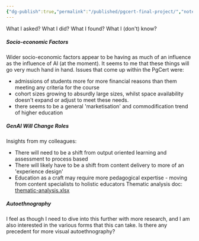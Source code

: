 ```yaml
---
{"dg-publish":true,"permalink":"/published/pgcert-final-project/","noteIcon":""}
---
```



What I asked?
What I did? 
What I found?
What I (don't) know?

##### Socio-economic Factors
Wider socio-economic factors appear to be having as much of an influence as the influence of AI (at the moment). It seems to me that these things will go very much hand in hand.
Issues that come up within the PgCert were: 
- admissions of students more for more financial reasons than them meeting any criteria for the course
- cohort sizes growing to absurdly large sizes, whilst space availability  doesn't expand or adjust to meet these needs.
- there seems to be a general 'marketisation' and commodification trend of higher education
##### GenAI Will Change Roles
Insights from my colleagues:
- There will need to be a shift from output oriented learning and assessment to process based 
- There will likely have to be a shift from content delivery to more of an 'experience design'
- Education as a craft may require more pedagogical expertise - moving from content specialists to holistic educators
Thematic analysis doc: [thematic-analysis.xlsx](https://artslondon-my.sharepoint.com/:x:/g/personal/m_henryrichards_arts_ac_uk/ETIl92-i_wZHioJ89Ddw-QMBdL_ncVp_hOjpfy8hua1Lmg?e=tFxy8M) 
##### Autoethnography
I feel as though I need to dive into this further with more research, and I am also interested in the various forms that this can take. Is there any precedent for more visual autoethnography?